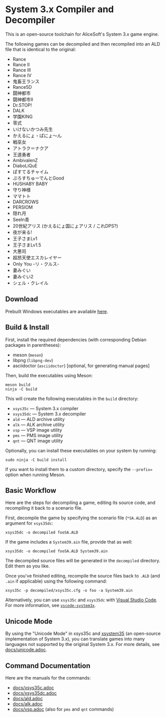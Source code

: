 # System 3.x Compiler and Decompiler
This is an open-source toolchain for AliceSoft's System 3.x game engine.

The following games can be decompiled and then recompiled into an ALD file that
is identical to the original:

- Rance
- Rance II
- Rance III
- Rance IV
- 鬼畜王ランス
- Rance5D
- 闘神都市
- 闘神都市II
- Dr.STOP!
- DALK
- 学園KING
- 零式
- いけないかつみ先生
- かえるにょ・ぱにょ〜ん
- 戦巫女
- アトラク＝ナクア
- 王道勇者
- AmbivalenZ
- DiaboLiQuE
- ぱすてるチャイム
- ぷろすちゅーでんとGood
- HUSHABY BABY
- 守り神様
- ママトト
- DARCROWS
- PERSIOM
- 隠れ月
- SeeIn青
- 20世紀アリス (かえるにょ国にょアリス / これDPS?)
- 夜が来る!
- 王子さまLv1
- 王子さまLv1.5
- 大悪司
- 超昂天使エスカレイヤー
- Only You -リ・クルス-
- 妻みぐい
- 妻みぐい2
- シェル・クレイル

## Download
Prebuilt Windows executables are available
[here](https://github.com/kichikuou/xsys35c/releases).

## Build & Install
First, install the required dependencies (with corresponding Debian packages in
parentheses):
- meson (`meson`)
- libpng (`libpng-dev`)
- asciidoctor (`asciidoctor`) [optional, for generating manual pages]

Then, build the executables using Meson:
```
meson build
ninja -C build
```
This will create the following executables in the `build` directory:
- `xsys35c` — System 3.x compiler
- `xsys35dc` — System 3.x decompiler
- `ald` — ALD archive utility
- `alk` — ALK archive utility
- `vsp` — VSP image utility
- `pms` — PMS image utility
- `qnt` — QNT image utility

Optionally, you can install these executables on your system by running:
```
sudo ninja -C build install
```
If you want to install them to a custom directory, specify the `--prefix=`
option when running Meson.

## Basic Workflow
Here are the steps for decompiling a game, editing its source code, and
recompiling it back to a scenario file.

First, decompile the game by specifying the scenario file (`*SA.ALD`) as an
argument for `xsys35dc`:
```
xsys35dc -o decompiled fooSA.ALD
```
If the game includes a `System39.ain` file, provide that as well:
```
xsys35dc -o decompiled fooSA.ALD System39.ain
```

The decompiled source files will be generated in the `decompiled` directory.
Edit them as you like.

Once you've finished editing, recompile the source files back to `.ALD` (and
`.ain` if applicable) using the following command:
```
xsys35c -p decompiled/xsys35c.cfg -o foo -a System39.ain
```

Alternatively, you can use `xsys35c` and `xsys35dc` with
[Visual Studio Code](https://code.visualstudio.com/). For more information, see
[`vscode-system3x`](https://github.com/kichikuou/vscode-system3x).

## Unicode Mode
By using the "Unicode Mode" in xsys35c and
[xsystem35](https://github.com/kichikuou/xsystem35-sdl2) (an open-source
implementation of System 3.x), you can translate games into many languages not
supported by the original System 3.x. For more details, see
[docs/unicode.adoc](docs/unicode.adoc).

## Command Documentation
Here are the manuals for the commands:
- [docs/xsys35c.adoc](docs/xsys35c.adoc)
- [docs/xsys35dc.adoc](docs/xsys35dc.adoc)
- [docs/ald.adoc](docs/ald.adoc)
- [docs/alk.adoc](docs/alk.adoc)
- [docs/vsp.adoc](docs/vsp.adoc) (also for `pms` and `qnt` commands)
